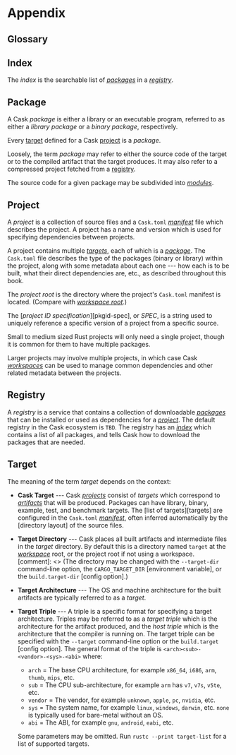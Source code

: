 # Appendix

## Glossary

## Index

The *index* is the searchable list of [*packages*](#package) in a
[*registry*](#registry).

## Package

A Cask *package* is either a library or an executable program, referred to as
either a *library package* or a *binary package*, respectively.

Every [target](#target) defined for a Cask [project](#project) is a *package*.

Loosely, the term *package* may refer to either the source code of the target or
to the compiled artifact that the target produces. It may also refer to a
compressed project fetched from a [registry](#registry).

The source code for a given package may be subdivided into [*modules*](#module).

## Project

A *project* is a collection of source files and a `Cask.toml`
[*manifest*](#manifest) file which describes the project. A project has a name
and version which is used for specifying dependencies between projects.

A project contains multiple [*targets*](#target), each of which is a
[*package*](#package). The `Cask.toml` file describes the type of the packages
(binary or library) within the project, along with some metadata about each
one --- how each is to be built, what their direct dependencies are, etc., as
described throughout this book.

The *project root* is the directory where the project's `Cask.toml` manifest
is located. (Compare with [*workspace root*](#workspace).)

The [*project ID specification*][pkgid-spec], or *SPEC*, is a string used to
uniquely reference a specific version of a project from a specific source.

Small to medium sized Rust projects will only need a single project, though it
is common for them to have multiple packages.

Larger projects may involve multiple projects, in which case Cask
[*workspaces*](#workspace) can be used to manage common dependencies and other
related metadata between the projects.

## Registry

A *registry* is a service that contains a collection of downloadable
[*packages*](#package) that can be installed or used as dependencies for a
[*project*](#project). The default registry in the Cask ecosystem is
`TBD`. The registry has an [*index*](#index) which
contains a list of all packages, and tells Cask how to download the packages that
are needed.

## Target

The meaning of the term *target* depends on the context:

- **Cask Target** --- Cask [*projects*](#project) consist of *targets* which
  correspond to [*artifacts*](#artifact) that will be produced. Packages can
  have library, binary, example, test, and benchmark targets. The
  [list of targets][targets] are configured in the `Cask.toml`
  [*manifest*](#manifest), often inferred automatically by the [directory
  layout] of the source files.
- **Target Directory** --- Cask places all built artifacts and intermediate
  files in the *target* directory. By default this is a directory named
  `target` at the [*workspace*](#workspace) root, or the project root if not
  using a workspace.
  [comment]: <> (The directory may be changed with the `--target-dir` command-line option, the `CARGO_TARGET_DIR` [environment variable], or the `build.target-dir` [config option].)
- **Target Architecture** --- The OS and machine architecture for the built
  artifacts are typically referred to as a *target*.
- **Target Triple** --- A triple is a specific format for specifying a target
  architecture. Triples may be referred to as a *target triple* which is the
  architecture for the artifact produced, and the *host triple* which is the
  architecture that the compiler is running on. The target triple can be
  specified with the `--target` command-line option or the `build.target`
  [config option]. The general format of the triple is
  `<arch><sub>-<vendor>-<sys>-<abi>` where:

  - `arch` = The base CPU architecture, for example `x86_64`, `i686`, `arm`,
    `thumb`, `mips`, etc.
  - `sub` = The CPU sub-architecture, for example `arm` has `v7`, `v7s`,
    `v5te`, etc.
  - `vendor` = The vendor, for example `unknown`, `apple`, `pc`, `nvidia`, etc.
  - `sys` = The system name, for example `linux`, `windows`, `darwin`, etc.
    `none` is typically used for bare-metal without an OS.
  - `abi` = The ABI, for example `gnu`, `android`, `eabi`, etc.

  Some parameters may be omitted. Run `rustc --print target-list` for a list of
  supported targets.

